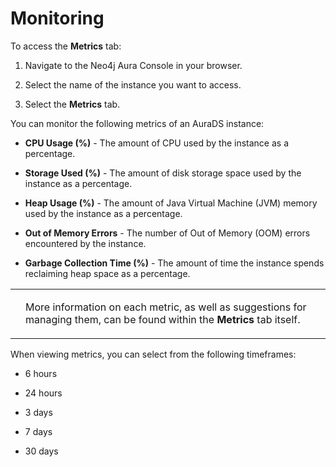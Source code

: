 <div>

<div>

# Monitoring

</div>

<div>

To access the **Metrics** tab:

</div>

<div>

1.  Navigate to the Neo4j Aura Console in your browser.

2.  Select the name of the instance you want to access.

3.  Select the **Metrics** tab.

</div>

<div>

You can monitor the following metrics of an AuraDS instance:

</div>

<div>

-   **CPU Usage (%)** - The amount of CPU used by the instance as a
    percentage.

-   **Storage Used (%)** - The amount of disk storage space used by the
    instance as a percentage.

-   **Heap Usage (%)** - The amount of Java Virtual Machine (JVM) memory
    used by the instance as a percentage.

-   **Out of Memory Errors** - The number of Out of Memory (OOM) errors
    encountered by the instance.

-   **Garbage Collection Time (%)** - The amount of time the instance
    spends reclaiming heap space as a percentage.

</div>

<div>

<div>

<table>
<tbody><tr>
<td>
<i></i>
</td>
<td>
<div>
<p>More information on each metric, as well as suggestions for managing them, can be found within the <strong>Metrics</strong> tab itself.</p>
</div>
</td>
</tr>
</tbody></table>

</div>

</div>

<div>

When viewing metrics, you can select from the following timeframes:

</div>

<div>

-   6 hours

-   24 hours

-   3 days

-   7 days

-   30 days

</div>

</div>
